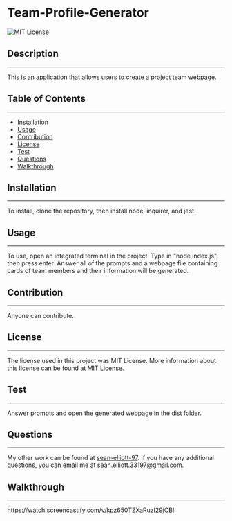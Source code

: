 # Team-Profile-Generator
  
  ![MIT License](https://img.shields.io/static/v1?label=License&message=MIT%20License&color=green)
  
  
  ## Description
  --- 
  This is an application that allows users to create a project team webpage.
  
  ## Table of Contents
  ---
  * [Installation](#installation)
  * [Usage](#usage)
  * [Contribution](#contribution)
  * [License](#license)
  * [Test](#test)
  * [Questions](#questions)
  * [Walkthrough](#walkthrough)
  
  ## Installation
  ---
  To install, clone the repository, then install node, inquirer, and jest.
  
  ## Usage
  ---
  To use, open an integrated terminal in the project. Type in "node index.js", then press enter. Answer all of the prompts and a webpage file containing cards of team members and their information will be generated.
  
  ## Contribution
  ---
  Anyone can contribute.
  
  ## License
  ---
  The license used in this project was MIT License. More information about this license can be found at [MIT License](https://choosealicense.com/licenses/mit/).
    
  ## Test
  ---
  Answer prompts and open the generated webpage in the dist folder. 
  
  ## Questions
  ---
  My other work can be found at <a href="https://github.com/sean-elliott-97" title="github profile" target = "blank">sean-elliott-97</a>. If you have any additional questions, you can email me at [sean.elliott.33197@gmail.com](mailto:sean.elliott.33197@gmail.com).
  
  ## Walkthrough
  ---
  <a href = "https://watch.screencastify.com/v/kpz650TZXaRuzI29jCBI" target = "blank">https://watch.screencastify.com/v/kpz650TZXaRuzI29jCBI</a>.